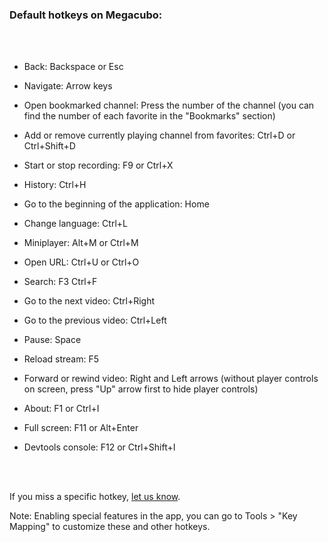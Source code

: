 ### Default hotkeys on Megacubo:
<br /><br />
- Back: Backspace or Esc

- Navigate: Arrow keys

- Open bookmarked channel: Press the number of the channel (you can find the number of each favorite in the "Bookmarks" section)

- Add or remove currently playing channel from favorites: Ctrl+D or Ctrl+Shift+D

- Start or stop recording: F9 or Ctrl+X

- History: Ctrl+H

- Go to the beginning of the application: Home

- Change language: Ctrl+L

- Miniplayer: Alt+M or Ctrl+M

- Open URL: Ctrl+U or Ctrl+O

- Search: F3 Ctrl+F

- Go to the next video: Ctrl+Right

- Go to the previous video: Ctrl+Left

- Pause: Space

- Reload stream: F5

- Forward or rewind video: Right and Left arrows (without player controls on screen, press "Up" arrow first to hide player controls)

- About: F1 or Ctrl+I

- Full screen: F11 or Alt+Enter

- Devtools console: F12 or Ctrl+Shift+I

<br /><br />

If you miss a specific hotkey, [let us know](https://github.com/EdenwareApps/Megacubo/issues).

Note: Enabling special features in the app, you can go to Tools > "Key Mapping" to customize these and other hotkeys.

